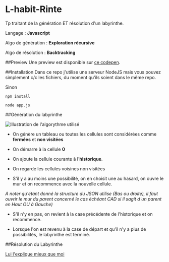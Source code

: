 # L-habit-Rinte

Tp traitant de la génération ET résolution d'un labyrinthe.

Langage : **Javascript**

Algo de génération : **Exploration récursive**

Algo de résolution : **Backtracking**


##Preview
Une preview est disponible sur [ce codepen](http://codepen.io/Cyriaqu3/pen/YWPwMR).

##Installation
Dans ce repo j'utilise une serveur NodeJS mais vous pouvez simplement c/c les fichiers, du moment qu'ils soient dans le même repo.

Sinon

```npm install```

```node app.js```

##Génération du labyrinthe

![Illustration de l'algorythme utilisé](https://raw.githubusercontent.com/Cyriaqu3/L-habit-Rinte/master/public/img/maze_demo.gif)

- On génère un tableau ou toutes les cellules sont considérées comme **fermées** et **non visitées**

- On démarre à la cellule **0**

- On ajoute la cellule courante à l'**historique**.

- On regarde les cellules voisines non visitées

- S'il y a au moins une possibilité, on en choisit une au hasard, on ouvre le mur et on recommence avec la nouvelle cellule.

*A noter qu'étant donné la structure du JSON utilise (Bas ou droite), il faut ouvrir le mur du parent concerné le cas échéant CAD si il sagit d'un parent en Haut OU à Gauche)*

- S'il n'y en pas, on revient à la case précédente de l'historique et on recommence.

- Lorsque l'on est revenu à la case de départ et qu'il n'y a plus de possibilités, le labyrinthe est terminé.

##Résolution du Labyrinthe

[Lui l'explique mieux que moi](https://fr.wikipedia.org/wiki/Retour_sur_trace)
